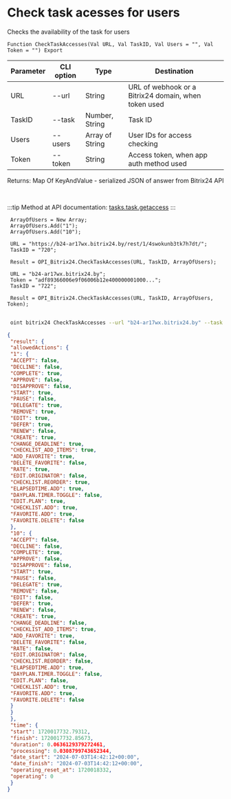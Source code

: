 ﻿---
sidebar_position: 20
---

# Check task acesses for users
 Checks the availability of the task for users



`Function CheckTaskAccesses(Val URL, Val TaskID, Val Users = "", Val Token = "") Export`

 | Parameter | CLI option | Type | Destination |
 |-|-|-|-|
 | URL | --url | String | URL of webhook or a Bitrix24 domain, when token used |
 | TaskID | --task | Number, String | Task ID |
 | Users | --users | Array of String | User IDs for access checking |
 | Token | --token | String | Access token, when app auth method used |

 
 Returns: Map Of KeyAndValue - serialized JSON of answer from Bitrix24 API

<br/>

:::tip
Method at API documentation: [tasks.task.getaccess](https://dev.1c-bitrix.ru/rest_help/tasks/task/tasks/tasks_task_getaccess.php)
:::
<br/>


```bsl title="Code example"
 ArrayOfUsers = New Array;
 ArrayOfUsers.Add("1");
 ArrayOfUsers.Add("10");
 
 URL = "https://b24-ar17wx.bitrix24.by/rest/1/4swokunb3tk7h7dt/";
 TaskID = "720";
 
 Result = OPI_Bitrix24.CheckTaskAccesses(URL, TaskID, ArrayOfUsers);
 
 URL = "b24-ar17wx.bitrix24.by";
 Token = "adf89366006e9f06006b12e400000001000...";
 TaskID = "722";
 
 Result = OPI_Bitrix24.CheckTaskAccesses(URL, TaskID, ArrayOfUsers, Token);
```
	


```sh title="CLI command example"
 
 oint bitrix24 CheckTaskAccesses --url "b24-ar17wx.bitrix24.by" --task "502" --users %users% --token "56898d66006e9f06006b12e400000001000..."

```

```json title="Result"
{
 "result": {
 "allowedActions": {
 "1": {
 "ACCEPT": false,
 "DECLINE": false,
 "COMPLETE": true,
 "APPROVE": false,
 "DISAPPROVE": false,
 "START": true,
 "PAUSE": false,
 "DELEGATE": true,
 "REMOVE": true,
 "EDIT": true,
 "DEFER": true,
 "RENEW": false,
 "CREATE": true,
 "CHANGE_DEADLINE": true,
 "CHECKLIST_ADD_ITEMS": true,
 "ADD_FAVORITE": true,
 "DELETE_FAVORITE": false,
 "RATE": true,
 "EDIT.ORIGINATOR": false,
 "CHECKLIST.REORDER": true,
 "ELAPSEDTIME.ADD": true,
 "DAYPLAN.TIMER.TOGGLE": false,
 "EDIT.PLAN": true,
 "CHECKLIST.ADD": true,
 "FAVORITE.ADD": true,
 "FAVORITE.DELETE": false
 },
 "10": {
 "ACCEPT": false,
 "DECLINE": false,
 "COMPLETE": true,
 "APPROVE": false,
 "DISAPPROVE": false,
 "START": true,
 "PAUSE": false,
 "DELEGATE": true,
 "REMOVE": false,
 "EDIT": false,
 "DEFER": true,
 "RENEW": false,
 "CREATE": true,
 "CHANGE_DEADLINE": false,
 "CHECKLIST_ADD_ITEMS": true,
 "ADD_FAVORITE": true,
 "DELETE_FAVORITE": false,
 "RATE": false,
 "EDIT.ORIGINATOR": false,
 "CHECKLIST.REORDER": false,
 "ELAPSEDTIME.ADD": true,
 "DAYPLAN.TIMER.TOGGLE": false,
 "EDIT.PLAN": false,
 "CHECKLIST.ADD": true,
 "FAVORITE.ADD": true,
 "FAVORITE.DELETE": false
 }
 }
 },
 "time": {
 "start": 1720017732.79312,
 "finish": 1720017732.85673,
 "duration": 0.0636129379272461,
 "processing": 0.0308799743652344,
 "date_start": "2024-07-03T14:42:12+00:00",
 "date_finish": "2024-07-03T14:42:12+00:00",
 "operating_reset_at": 1720018332,
 "operating": 0
 }
}
```
